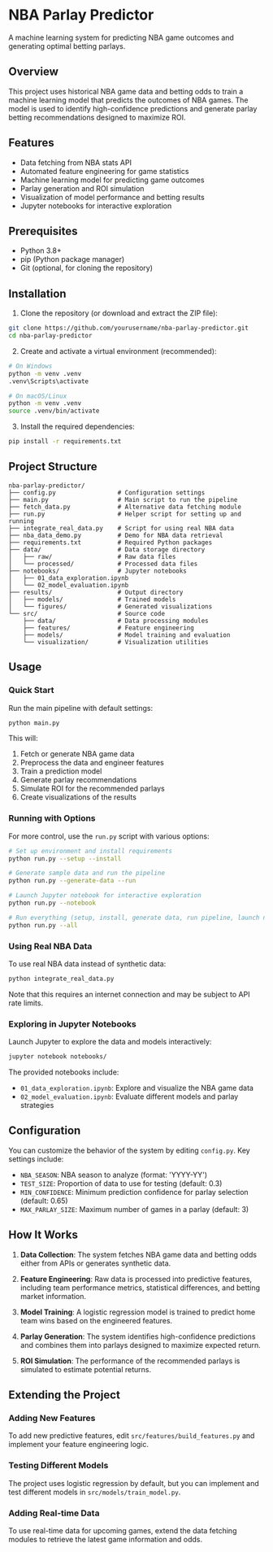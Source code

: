 # NBA Parlay Predictor

A machine learning system for predicting NBA game outcomes and generating optimal betting parlays.

## Overview

This project uses historical NBA game data and betting odds to train a machine learning model that predicts the outcomes of NBA games. The model is used to identify high-confidence predictions and generate parlay betting recommendations designed to maximize ROI.

## Features

- Data fetching from NBA stats API
- Automated feature engineering for game statistics
- Machine learning model for predicting game outcomes
- Parlay generation and ROI simulation
- Visualization of model performance and betting results
- Jupyter notebooks for interactive exploration

## Prerequisites

- Python 3.8+ 
- pip (Python package manager)
- Git (optional, for cloning the repository)

## Installation

1. Clone the repository (or download and extract the ZIP file):

```bash
git clone https://github.com/yourusername/nba-parlay-predictor.git
cd nba-parlay-predictor
```

2. Create and activate a virtual environment (recommended):

```bash
# On Windows
python -m venv .venv
.venv\Scripts\activate

# On macOS/Linux
python -m venv .venv
source .venv/bin/activate
```

3. Install the required dependencies:

```bash
pip install -r requirements.txt
```

## Project Structure

```
nba-parlay-predictor/
├── config.py                 # Configuration settings
├── main.py                   # Main script to run the pipeline
├── fetch_data.py             # Alternative data fetching module
├── run.py                    # Helper script for setting up and running
├── integrate_real_data.py    # Script for using real NBA data
├── nba_data_demo.py          # Demo for NBA data retrieval
├── requirements.txt          # Required Python packages
├── data/                     # Data storage directory
│   ├── raw/                  # Raw data files
│   └── processed/            # Processed data files
├── notebooks/                # Jupyter notebooks
│   ├── 01_data_exploration.ipynb
│   └── 02_model_evaluation.ipynb
├── results/                  # Output directory
│   ├── models/               # Trained models
│   └── figures/              # Generated visualizations
└── src/                      # Source code
    ├── data/                 # Data processing modules
    ├── features/             # Feature engineering
    ├── models/               # Model training and evaluation
    └── visualization/        # Visualization utilities
```

## Usage

### Quick Start

Run the main pipeline with default settings:

```bash
python main.py
```

This will:
1. Fetch or generate NBA game data
2. Preprocess the data and engineer features
3. Train a prediction model
4. Generate parlay recommendations
5. Simulate ROI for the recommended parlays
6. Create visualizations of the results

### Running with Options

For more control, use the `run.py` script with various options:

```bash
# Set up environment and install requirements
python run.py --setup --install

# Generate sample data and run the pipeline
python run.py --generate-data --run

# Launch Jupyter notebook for interactive exploration
python run.py --notebook

# Run everything (setup, install, generate data, run pipeline, launch notebook)
python run.py --all
```

### Using Real NBA Data

To use real NBA data instead of synthetic data:

```bash
python integrate_real_data.py
```

Note that this requires an internet connection and may be subject to API rate limits.

### Exploring in Jupyter Notebooks

Launch Jupyter to explore the data and models interactively:

```bash
jupyter notebook notebooks/
```

The provided notebooks include:
- `01_data_exploration.ipynb`: Explore and visualize the NBA game data
- `02_model_evaluation.ipynb`: Evaluate different models and parlay strategies

## Configuration

You can customize the behavior of the system by editing `config.py`. Key settings include:

- `NBA_SEASON`: NBA season to analyze (format: 'YYYY-YY')
- `TEST_SIZE`: Proportion of data to use for testing (default: 0.3)
- `MIN_CONFIDENCE`: Minimum prediction confidence for parlay selection (default: 0.65)
- `MAX_PARLAY_SIZE`: Maximum number of games in a parlay (default: 3)

## How It Works

1. **Data Collection**: The system fetches NBA game data and betting odds either from APIs or generates synthetic data.

2. **Feature Engineering**: Raw data is processed into predictive features, including team performance metrics, statistical differences, and betting market information.

3. **Model Training**: A logistic regression model is trained to predict home team wins based on the engineered features.

4. **Parlay Generation**: The system identifies high-confidence predictions and combines them into parlays designed to maximize expected return.

5. **ROI Simulation**: The performance of the recommended parlays is simulated to estimate potential returns.

## Extending the Project

### Adding New Features

To add new predictive features, edit `src/features/build_features.py` and implement your feature engineering logic.

### Testing Different Models

The project uses logistic regression by default, but you can implement and test different models in `src/models/train_model.py`.

### Adding Real-time Data

To use real-time data for upcoming games, extend the data fetching modules to retrieve the latest game information and odds.